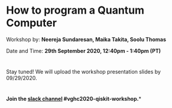 # How to program a Quantum Computer
Workshop by: **Neereja Sundaresan, Maika Takita, Soolu Thomas**

Date and Time: **29th September 2020, 12:40pm - 1:40pm (PT)**

#

Stay tuned! We will upload the workshop presentation slides by 09/29/2020.

#

**Join the [slack channel](https://ibm.co/joinqiskitslack) #vghc2020-qiskit-workshop.***
